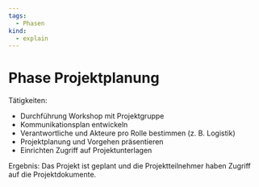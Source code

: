 ```yaml
---
tags:
  - Phasen
kind:
  - explain
---
```

# Phase Projektplanung

Tätigkeiten:

* Durchführung Workshop mit Projektgruppe
* Kommunikationsplan entwickeln
* Verantwortliche und Akteure pro Rolle bestimmen (z. B. Logistik)
* Projektplanung und Vorgehen präsentieren
* Einrichten Zugriff auf Projektunterlagen

Ergebnis: Das Projekt ist geplant und die Projektteilnehmer haben Zugriff auf die Projektdokumente.
